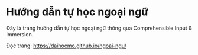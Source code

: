 # Hướng dẫn tự học ngoại ngữ

Đây là trang hướng dẫn tự học ngoại ngữ thông qua Comprehensible Input & Immersion.

Đọc trang: <https://daihocmo.github.io/ngoai-ngu/>
